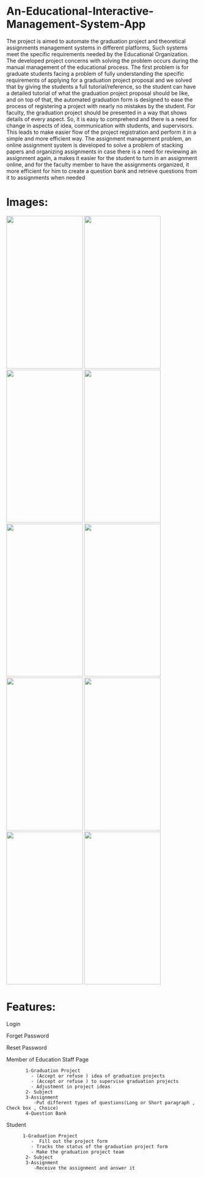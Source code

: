 # An-Educational-Interactive-Management-System-App
The project is aimed to automate the graduation project and theoretical assignments management systems in different platforms, Such systems meet  the specific requirements needed by the Educational Organization. The developed project concerns with  solving the problem occurs during the manual management of the educational  process. The first problem is for graduate students facing a problem of  fully understanding the specific requirements of applying for a graduation  project proposal and we solved that by giving the students  a full tutorial/reference, so the student can have a detailed tutorial of what the graduation project proposal should be like, and on top of that,  the automated graduation form is designed to ease the process  of registering a project with nearly no mistakes by the student.  For faculty, the graduation project should be presented in a way  that shows details of every aspect. So, it is easy to comprehend and  there is a need for change in aspects of idea, communication with students,  and supervisors. This leads to make easier flow of the project registration  and perform it in a simple and more efficient way. The assignment  management problem, an online assignment system is developed to solve  a problem of stacking papers and organizing assignments in case there  is a need for reviewing an assignment again, a makes it easier for  the student to turn in an assignment online, and for the faculty member  to have the assignments organized, it more efficient for him to create  a question bank and retrieve questions from it to assignments when needed


#  Images:
<img    src="https://user-images.githubusercontent.com/53878861/107643970-7d135f00-6c7f-11eb-8028-d9a511842bd6.jpg"  width="200" height="400" > 
  <img    src="https://user-images.githubusercontent.com/53878861/107644012-8d2b3e80-6c7f-11eb-9b53-c866a1571513.jpg"  width="200" height="400" >  <img    src="https://user-images.githubusercontent.com/53878861/107644022-91eff280-6c7f-11eb-9c65-944e359bd437.jpg"  width="200" height="400" > <img    src="https://user-images.githubusercontent.com/53878861/107644000-88668a80-6c7f-11eb-9c0e-bc6d62e31374.jpg"  width="200" height="400" >
<img    src="https://user-images.githubusercontent.com/53878861/107644108-ac29d080-6c7f-11eb-9e85-3a60925860bf.jpg"  width="200" height="400" >   <img    src="https://user-images.githubusercontent.com/53878861/107644126-b21fb180-6c7f-11eb-87b8-1df3622821fd.jpg"  width="200" height="400" >   <img    src="https://user-images.githubusercontent.com/53878861/107644135-b64bcf00-6c7f-11eb-870d-1ec38096e17e.jpg"  width="200" height="400" > 
<img    src="https://user-images.githubusercontent.com/53878861/107644146-ba77ec80-6c7f-11eb-9d1b-078ee79fe5d7.jpg"  width="200" height="400" >   <img    src="https://user-images.githubusercontent.com/53878861/107644157-be0b7380-6c7f-11eb-9a56-ec6e2947bdec.jpg"  width="200" height="400" >   <img    src="https://user-images.githubusercontent.com/53878861/107644165-c19efa80-6c7f-11eb-8977-572cbfa33262.jpg"  width="200" height="400" > 




#   Features:
   
Login
 
Forget Password

Reset Password

Member of Education Staff Page

           1-Graduation Project
             - (Accept or refuse ) idea of graduation projects
             - (Accept or refuse ) to supervise graduation projects
             - Adjustment in project ideas
           2- Subject
           3-Assignment
              -Put different types of questions(Long or Short paragraph , Check box , Choice)
           4-Question Bank

Student

          1-Graduation Project
             -  Fill out the project form
             - Tracks the status of the graduation project form
             - Make the graduation project team
           2- Subject
           3-Assignment
              -Receive the assignment and answer it
              
             
